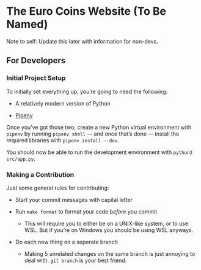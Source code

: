 # The Euro Coins Website (To Be Named)

Note to self: Update this later with information for non-devs.


## For Developers


### Initial Project Setup

To initially set everything up, you’re going to need the following:

- A relatively modern version of Python

- [Pipenv][1]

Once you’ve got those two, create a new Python virtual environment with
`pipenv` by running `pipenv shell` — and once that’s done — install the required
libraries with `pipenv install --dev`.

You should now be able to run the development environment with `python3
src/app.py`.


### Making a Contribution

Just some general rules for contributing:

- Start your commit messages with capital letter

- Run `make format` to format your code _before_ you commit

  - This will require you to either be on a UNIX-like system, or to use WSL.
    But if you’re on Windows you should be using WSL anyways.

- Do each new thing on a seperate branch

  - Making 5 unrelated changes on the same branch is just annoying to deal with.
    `git branch` is your best friend.


[1]: https://pypi.org/project/pipenv/
